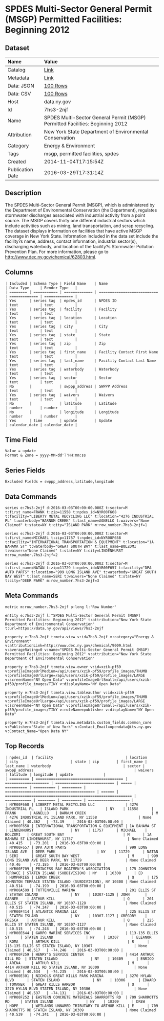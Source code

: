 # SPDES Multi-Sector General Permit (MSGP) Permitted Facilities: Beginning 2012

## Dataset

| Name | Value |
| :--- | :---- |
| Catalog | [Link](https://catalog.data.gov/dataset/spdes-multi-sector-general-permit-msgp-permitted-facilities-beginning-2012) |
| Metadata | [Link](https://data.ny.gov/api/views/7hs3-2njf) |
| Data: JSON | [100 Rows](https://data.ny.gov/api/views/7hs3-2njf/rows.json?max_rows=100) |
| Data: CSV | [100 Rows](https://data.ny.gov/api/views/7hs3-2njf/rows.csv?max_rows=100) |
| Host | data.ny.gov |
| Id | 7hs3-2njf |
| Name | SPDES Multi-Sector General Permit (MSGP) Permitted Facilities: Beginning 2012 |
| Attribution | New York State Department of Environmental Conservation |
| Category | Energy & Environment |
| Tags | msgp, permitted facilities, spdes |
| Created | 2014-11-04T17:15:54Z |
| Publication Date | 2016-03-29T17:31:14Z |

## Description

The SPDES Multi-Sector General Permit (MSGP), which is administered by the Department of Environmental Conservation (the Department), regulates stormwater discharges associated with industrial activity from a point source.  The MSGP covers thirty one different industrial sectors which include activities such as mining, land transportation, and scrap recycling.  The dataset displays information on facilities that have active MSGP coverage in New York State.   Information included in the data set include the facility?s name, address, contact information, industrial sector(s), discharging waterbody, and location of the facility?s Stormwater Pollution Prevention Plan.  For more information, please go to http://www.dec.ny.gov/chemical/62803.html.

## Columns

```ls
| Included | Schema Type | Field Name    | Name                        | Data Type     | Render Type   |
| ======== | =========== | ============= | =========================== | ============= | ============= |
| Yes      | series tag  | npdes_id      | NPDES ID                    | text          | text          |
| Yes      | series tag  | facility      | Facility                    | text          | text          |
| Yes      | series tag  | location      | Location                    | text          | text          |
| Yes      | series tag  | city          | City                        | text          | text          |
| Yes      | series tag  | state         | State                       | text          | text          |
| Yes      | series tag  | zip           | Zip                         | text          | text          |
| Yes      | series tag  | first_name    | Facility Contact First Name | text          | text          |
| Yes      | series tag  | last_name     | Facility Contact Last Name  | text          | text          |
| Yes      | series tag  | waterbody     | Waterbody                   | text          | text          |
| Yes      | series tag  | sector        | Sector                      | text          | text          |
| No       |             | swppp_address | SWPPP Address               | text          | text          |
| Yes      | series tag  | waivers       | Waivers                     | text          | text          |
| No       |             | latitude      | Latitude                    | number        | number        |
| No       |             | longitude     | Longitude                   | number        | number        |
| Yes      | time        | update        | Update                      | calendar_date | calendar_date |
```

## Time Field

```ls
Value = update
Format & Zone = yyyy-MM-dd'T'HH:mm:ss
```

## Series Fields

```ls
Excluded Fields = swppp_address,latitude,longitude
```

## Data Commands

```ls
series e:7hs3-2njf d:2016-03-03T00:00:00.000Z t:sector=M t:first_name=FRANK t:zip=11558 t:npdes_id=NYR00F668 t:facility="LIBERTY METAL RECYCLING LLC" t:location="4276 INDUSTRIAL PL" t:waterbody="BARNUM CREEK" t:last_name=AGNELLO t:waivers="None Claimed" t:state=NY t:city="ISLAND PARK" m:row_number.7hs3-2njf=1

series e:7hs3-2njf d:2016-03-03T00:00:00.000Z t:sector=M t:first_name=MICHAEL t:zip=11757 t:npdes_id=NYR00F658 t:facility="INTERNATIONAL TRANSPORTATION & EQUIPMENT" t:location="1A BAHAMA ST" t:waterbody="GREAT SOUTH BAY" t:last_name=BOLZOMI t:waivers="None Claimed" t:state=NY t:city=LINDENHURST m:row_number.7hs3-2njf=2

series e:7hs3-2njf d:2016-03-03T00:00:00.000Z t:sector=M t:first_name=NATAN t:zip=11729 t:npdes_id=NYR00F657 t:facility="DPA AUTO PARTS" t:location="999 LONG ISLAND AVE" t:waterbody="GREAT SOUTH BAY WEST" t:last_name=SERI t:waivers="None Claimed" t:state=NY t:city="DEER PARK" m:row_number.7hs3-2njf=3
```

## Meta Commands

```ls
metric m:row_number.7hs3-2njf p:long l:"Row Number"

entity e:7hs3-2njf l:"SPDES Multi-Sector General Permit (MSGP) Permitted Facilities: Beginning 2012" t:attribution="New York State Department of Environmental Conservation" t:url=https://data.ny.gov/api/views/7hs3-2njf

property e:7hs3-2njf t:meta.view v:id=7hs3-2njf v:category="Energy & Environment" v:attributionLink=http://www.dec.ny.gov/chemical/9009.html v:averageRating=0 v:name="SPDES Multi-Sector General Permit (MSGP) Permitted Facilities: Beginning 2012" v:attribution="New York State Department of Environmental Conservation"

property e:7hs3-2njf t:meta.view.owner v:id=xzik-pf59 v:profileImageUrlMedium=/api/users/xzik-pf59/profile_images/THUMB v:profileImageUrlLarge=/api/users/xzik-pf59/profile_images/LARGE v:screenName="NY Open Data" v:profileImageUrlSmall=/api/users/xzik-pf59/profile_images/TINY v:displayName="NY Open Data"

property e:7hs3-2njf t:meta.view.tableauthor v:id=xzik-pf59 v:profileImageUrlMedium=/api/users/xzik-pf59/profile_images/THUMB v:profileImageUrlLarge=/api/users/xzik-pf59/profile_images/LARGE v:screenName="NY Open Data" v:profileImageUrlSmall=/api/users/xzik-pf59/profile_images/TINY v:roleName=publisher v:displayName="NY Open Data"

property e:7hs3-2njf t:meta.view.metadata.custom_fields.common_core v:Publisher="State of New York" v:Contact_Email=opendata@its.ny.gov v:Contact_Name="Open Data NY"
```

## Top Records

```ls
| npdes_id  | facility                                 | location             | city                        | state | zip        | first_name | last_name | waterbody                                 | sector | swppp_address                                              | waivers      | latitude | longitude | update              | 
| ========= | ======================================== | ==================== | =========================== | ===== | ========== | ========== | ========= | ========================================= | ====== | ========================================================== | ============ | ======== | ========= | =================== | 
| NYR00F668 | LIBERTY METAL RECYCLING LLC              | 4276 INDUSTRIAL PL   | ISLAND PARK                 | NY    | 11558      | FRANK      | AGNELLO   | BARNUM CREEK                              | M      | 4276 INDUSTRIAL PL ISLAND PARK, NY 11558                   | None Claimed | 40.362   | -73.39    | 2016-03-03T00:00:00 | 
| NYR00F658 | INTERNATIONAL TRANSPORTATION & EQUIPMENT | 1A BAHAMA ST         | LINDENHURST                 | NY    | 11757      | MICHAEL    | BOLZOMI   | GREAT SOUTH BAY                           | M      | 1A BAHAMA ST LINDENHURST, NY 11757                         | None Claimed | 40.415   | -73.201   | 2016-03-03T00:00:00 | 
| NYR00F657 | DPA AUTO PARTS                           | 999 LONG ISLAND AVE  | DEER PARK                   | NY    | 11729      | NATAN      | SERI      | GREAT SOUTH BAY WEST                      | M      | 999 LONG ISLAND AVE DEER PARK, NY 11729                    | None Claimed | 40.46    | -73.185   | 2016-03-03T00:00:00 | 
| NYR00F709 | PRINCESS BAY BOATMEN'S ASSOCIATION       | 175 JOHNSTON TERRACE | STATEN ISLAND (SUBDIVISION) | NY    | 10308      | ED         | HUMPHRIES | LEMON CREEK                               | Q      | 175 JOHNSTON TERRACE STATEN ISLAND (SUBDIVISION), NY 10308 | None Claimed | 40.514   | -74.199   | 2016-03-03T00:00:00 | 
| NYR00A509 | TOTTENVILLE MARINA                       | 201 ELLIS ST         | STATEN ISLAND               | NY    | 10307-1128 | JOHN       | GARNER    | ARTHUR KILL                               | Q      | 201 ELLIS ST STATEN ISLAND, NY 10307-1128                  | None Claimed | 40.515   | -74.247   | 2016-03-03T00:00:00 | 
| NYR00F414 | ATLANTIC MARINA LLC                      | 225 ELLIS ST         | STATEN ISLAND               | NY    | 10307-1127 | GREGORY    | FRESCA    | ARTHUR KILL                               | Q      | 225 ELLIS ST STATEN ISLAND, NY 10307-1127                  | None Claimed | 40.515   | -74.248   | 2016-03-03T00:00:00 | 
| NYR00E644 | GARPO MARINE SERVICES INC                | 113-135 ELLIS ST     | STATEN ISLAND               | NY    | 10307      | ELEANOR    | ROMA      | ARTHUR KILL                               | R      | 113-135 ELLIS ST STATEN ISLAND, NY 10307                   | None Claimed | 40.517   | -74.246   | 2016-03-03T00:00:00 | 
| NYR00F259 | HENRY'S SERVICE CENTER                   | 4414 ARTHUR KILL RD  | STATEN ISLAND               | NY    | 10309      | ENRICO     | ARENA     | ARTHUR KILL                               | M      | 4414 ARTHUR KILL RD STATEN ISLAND, NY 10309                | None Claimed | 40.534   | -74.235   | 2016-03-03T00:00:00 | 
| NYR00E301 | NICHOLS GREAT KILLS PARK MARINA          | 3270 HYLAN BLVD      | STATEN ISLAND               | NY    | 10306      | EDWARD     | TOMANEK   | GREAT KILLS HARBOR                        | Q      | 3270 HYLAN BLVD STATEN ISLAND, NY 10306                    | None Claimed | 40.537   | -74.131   | 2016-03-03T00:00:00 | 
| NYR00F252 | EASTERN CONCRETE MATERIALS SHARROTTS RD  | 709 SHARROTTS RD     | STATEN ISLAND               | NY    | 10309      | DREW       | HOPE      | WETLANDS UNNAMED TRIBUTARY TO ARTHUR KILL | E      | 709 SHARROTTS RD STATEN ISLAND, NY 10309                   | None Claimed | 40.539   | -74.241   | 2016-03-03T00:00:00 | 
```